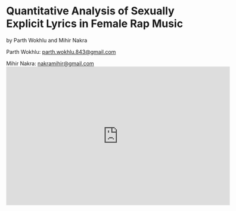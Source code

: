 # Quantitative Analysis of Sexually Explicit Lyrics in Female Rap Music

by Parth Wokhlu and Mihir Nakra 

Parth Wokhlu: parth.wokhlu.843@gmail.com

Mihir Nakra: nakramihir@gmail.com<iframe width="600" height="371" seamless frameborder="0" scrolling="no" src="https://docs.google.com/spreadsheets/d/e/2PACX-1vRmxgS_8BMumCTHP98PwWIF8YcWKXOBZ6x0wBJvN-1alEROy3V1Esg16cIlePwIl_8FgQjC5pOxaZXS/pubchart?oid=612280262&amp;format=interactive"></iframe>
